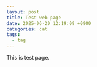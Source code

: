 ```yaml
---
layout: post
title: Test web page
date: 2025-06-20 12:19:09 +0900
categories: cat
tags:
  - tag
---
```

This is test page.
